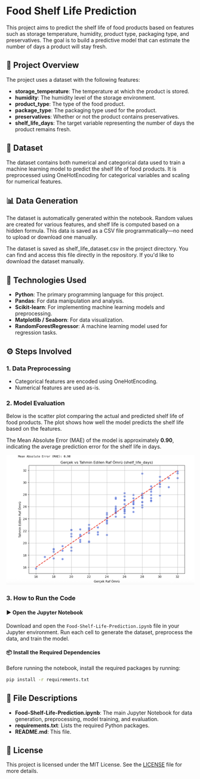 # Food Shelf Life Prediction

This project aims to predict the shelf life of food products based on features such as storage temperature, humidity, product type, packaging type, and preservatives. The goal is to build a predictive model that can estimate the number of days a product will stay fresh.

## 📌 Project Overview

The project uses a dataset with the following features:

- **storage_temperature**: The temperature at which the product is stored.
- **humidity**: The humidity level of the storage environment.
- **product_type**: The type of the food product.
- **package_type**: The packaging type used for the product.
- **preservatives**: Whether or not the product contains preservatives.
- **shelf_life_days**: The target variable representing the number of days the product remains fresh.

## 📁 Dataset
The dataset contains both numerical and categorical data used to train a machine learning model to predict the shelf life of food products. It is preprocessed using OneHotEncoding for categorical variables and scaling for numerical features.

## 📊 Data Generation
The dataset is automatically generated within the notebook. Random values are created for various features, and shelf life is computed based on a hidden formula. This data is saved as a CSV file programmatically—no need to upload or download one manually.

The dataset is saved as shelf_life_dataset.csv in the project directory. You can find and access this file directly in the repository. If you'd like to download the dataset manually.

## 🧰 Technologies Used

- **Python**: The primary programming language for this project.
- **Pandas**: For data manipulation and analysis.
- **Scikit-learn**: For implementing machine learning models and preprocessing.
- **Matplotlib / Seaborn**: For data visualization.
- **RandomForestRegressor**: A machine learning model used for regression tasks.

## ⚙️ Steps Involved

### 1. Data Preprocessing
- Categorical features are encoded using OneHotEncoding.
- Numerical features are used as-is.

### 2. Model Evaluation
Below is the scatter plot comparing the actual and predicted shelf life of food products. The   plot shows how well the model predicts the shelf life based on the features.

The Mean Absolute Error (MAE) of the model is approximately **0.90**, indicating the average prediction error for the shelf life in days.

![Actual vs Predicted Shelf Life](actual_vs_predicted_shelf_life.png)

### 3. How to Run the Code

#### ▶️ Open the Jupyter Notebook

Download and open the `Food-Shelf-Life-Prediction.ipynb` file in your Jupyter environment. Run each cell to generate the dataset, preprocess the data, and train the model.

#### 📦 Install the Required Dependencies

Before running the notebook, install the required packages by running:

```bash
pip install -r requirements.txt
``` 
## 📂 File Descriptions

- **Food-Shelf-Life-Prediction.ipynb**: The main Jupyter Notebook for data generation, preprocessing, model training, and evaluation.
- **requirements.txt**: Lists the required Python packages.
- **README.md**: This file.

## 📄 License

This project is licensed under the MIT License. See the [LICENSE](LICENSE) file for more details.
